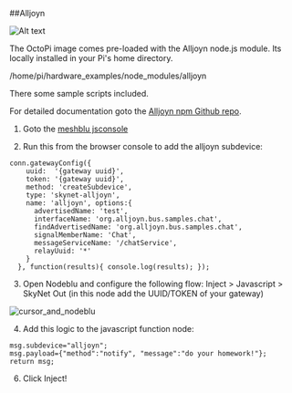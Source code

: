 ##Alljoyn


![Alt text](http://media.marketwire.com/attachments/201402/220921_allseen-alliance-logo.jpg)

The OctoPi image comes pre-loaded with the Alljoyn node.js module. Its locally installed in your Pi's home directory.

/home/pi/hardware_examples/node_modules/alljoyn

There some sample scripts included.

For detailed documentation goto the [Alljoyn npm Github repo](https://github.com/octoblu/alljoyn).


1. Goto the [meshblu jsconsole](http://meshblu.octoblu.com/jsconsole)

2. Run this from the browser console to add the alljoyn subdevice:

```
conn.gatewayConfig({
    uuid:  '{gateway uuid}',
    token: '{gateway uuid}',
    method: 'createSubdevice',
    type: 'skynet-alljoyn',
    name: 'alljoyn', options:{
      advertisedName: 'test',
      interfaceName: 'org.alljoyn.bus.samples.chat',
      findAdvertisedName: 'org.alljoyn.bus.samples.chat',
      signalMemberName: 'Chat',
      messageServiceName: '/chatService',
      relayUuid: '*'
    }
  }, function(results){ console.log(results); });

```

3. Open Nodeblu and configure the following flow: Inject > Javascript > SkyNet Out (in this node add the UUID/TOKEN of your gateway)

![cursor_and_nodeblu](https://cloud.githubusercontent.com/assets/1184415/4019977/463abd7a-2a9b-11e4-9ed4-00ca95af2663.png)

4. Add this logic to the javascript function node:

```
msg.subdevice="alljoyn";
msg.payload={"method":"notify", "message":"do your homework!"};
return msg;
```

6. Click Inject!
